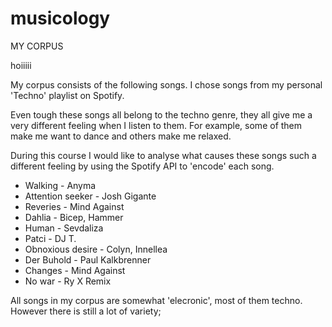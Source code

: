 # musicology

MY CORPUS 

hoiiiii

My corpus consists of the following songs. I chose songs from my personal 'Techno' playlist on Spotify. 

Even tough these songs all belong to the techno genre, they all give me a very different feeling when I listen to them. For example, some of them make me want to dance and others make me relaxed.

During this course I would like to analyse what causes these songs such a different feeling by using the Spotify API to 'encode' each song.  

- Walking - Anyma
- Attention seeker - Josh Gigante 
- Reveries - Mind Against 
- Dahlia - Bicep, Hammer
- Human - Sevdaliza
- Patci - DJ T. 
- Obnoxious desire - Colyn, Innellea 
- Der Buhold - Paul Kalkbrenner 
- Changes - Mind Against 
- No war - Ry X Remix 


All songs in my corpus are somewhat 'elecronic', most of them techno. However there is still a lot of variety; 
